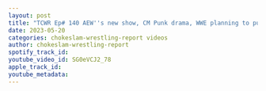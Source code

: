 ```yaml
---
layout: post
title: "TCWR Ep# 140 AEW''s new show, CM Punk drama, WWE planning to put the tag belts on Sikoa and Reigns/"
date: 2023-05-20
categories: chokeslam-wrestling-report videos
author: chokeslam-wrestling-report
spotify_track_id: 
youtube_video_id: SG0eVCJ2_78
apple_track_id: 
youtube_metadata: 
---
```

